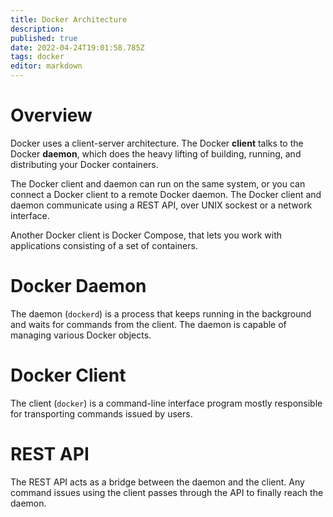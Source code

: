 ```yaml
---
title: Docker Architecture
description: 
published: true
date: 2022-04-24T19:01:58.785Z
tags: docker
editor: markdown
---
```


# Overview
Docker uses a client-server architecture. The Docker **client** talks to the Docker **daemon**, which does the heavy lifting of building, running, and distributing your Docker containers. 

The Docker client and daemon can run on the same system, or you can connect a Docker client to a remote Docker daemon. The Docker client and daemon communicate using a REST API, over UNIX sockest or a network interface. 

Another Docker client is Docker Compose, that lets you work with applications consisting of a set of containers.

# Docker Daemon
The daemon (`dockerd`) is a process that keeps running in the background and waits for commands from the client. The daemon is capable of managing various Docker objects.

# Docker Client
The client (`docker`) is a command-line interface program mostly responsible for transporting commands issued by users. 

# REST API
The REST API acts as a bridge between the daemon and the client. Any command issues using the client passes through the API to finally reach the daemon. 

